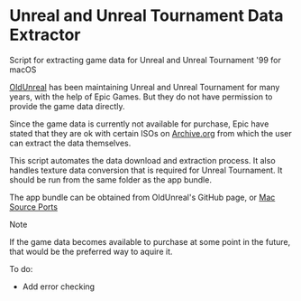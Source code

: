 # Unreal and Unreal Tournament Data Extractor
Script for extracting game data for Unreal and Unreal Tournament '99 for macOS

[OldUnreal](https://github.com/OldUnreal) has been maintaining Unreal and Unreal Tournament for many years, with the help of Epic Games. But they do not have permission to provide the game data directly. 

Since the game data is currently not available for purchase, Epic have stated that they are ok with certain ISOs on [Archive.org](https://archive.org) from which the user can extract the data themselves.

This script automates the data download and extraction process. It also handles texture data conversion that is required for Unreal Tournament. It should be run from the same folder as the app bundle.

The app bundle can be obtained from OldUnreal's GitHub page, or [Mac Source Ports](https://www.macsourceports.com)

> [!NOTE] 
> If the game data becomes available to purchase at some point in the future, that would be the preferred way to aquire it.

To do:
- Add error checking